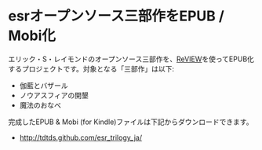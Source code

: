 # esrオープンソース三部作をEPUB / Mobi化
エリック・S・レイモンドのオープンソース三部作を、[ReVIEW](https://github.com/kmuto/review)を使ってEPUB化するプロジェクトです。対象となる「三部作」は以下:

* 伽藍とバザール
* ノウアスフィアの開墾
* 魔法のおなべ

完成したEPUB & Mobi (for Kindle)ファイルは下記からダウンロードできます。

* http://tdtds.github.com/esr_trilogy_ja/
